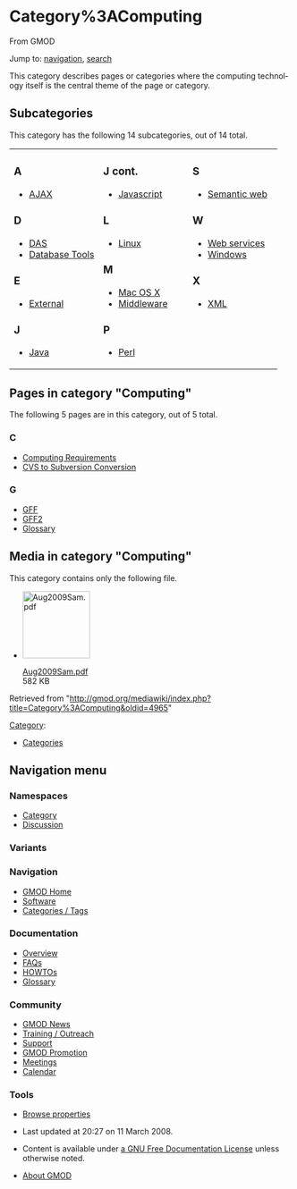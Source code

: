 <div id="mw-page-base" class="noprint">

</div>

<div id="mw-head-base" class="noprint">

</div>

<div id="content" class="mw-body" role="main">

<span id="top"></span>

<div id="mw-js-message" style="display:none;">

</div>



# <span dir="auto">Category%3AComputing</span>

<div id="bodyContent">

<div id="siteSub">

From GMOD

</div>

<div id="contentSub">

</div>

<div id="jump-to-nav" class="mw-jump">

Jump to: [navigation](#mw-navigation), [search](#p-search)

</div>

<div id="mw-content-text" class="mw-content-ltr" lang="en" dir="ltr">

This category describes pages or categories where the computing
technology itself is the central theme of the page or category.

<div lang="en" dir="ltr">

<div id="mw-subcategories">

## Subcategories

This category has the following 14 subcategories, out of 14 total.

<div class="mw-content-ltr" lang="en" dir="ltr">

<table style="width: 100%;">
<colgroup>
<col style="width: 33%" />
<col style="width: 33%" />
<col style="width: 33%" />
</colgroup>
<tbody>
<tr class="odd" style="vertical-align: top;">
<td style="width: 33.3%"><h3 id="a">A</h3>
<ul>
<li><a href="Category%3AAJAX" title="Category%3AAJAX">AJAX</a></li>
</ul>
<h3 id="d">D</h3>
<ul>
<li><a href="Category%3ADAS" title="Category%3ADAS">DAS</a></li>
<li><a href="Category%3ADatabase_Tools"
title="Category%3ADatabase Tools">Database Tools</a></li>
</ul>
<h3 id="e">E</h3>
<ul>
<li><a href="Category%3AExternal"
title="Category%3AExternal">External</a></li>
</ul>
<h3 id="j">J</h3>
<ul>
<li><a href="Category%3AJava" title="Category%3AJava">Java</a></li>
</ul></td>
<td style="width: 33.3%"><h3 id="j-cont.">J cont.</h3>
<ul>
<li><a href="Category%3AJavascript"
title="Category%3AJavascript">Javascript</a></li>
</ul>
<h3 id="l">L</h3>
<ul>
<li><a href="Category%3ALinux" title="Category%3ALinux">Linux</a></li>
</ul>
<h3 id="m">M</h3>
<ul>
<li><a href="Category%3AMac_OS_X" title="Category%3AMac OS X">Mac OS
X</a></li>
<li><a href="Category%3AMiddleware"
title="Category%3AMiddleware">Middleware</a></li>
</ul>
<h3 id="p">P</h3>
<ul>
<li><a href="Category%3APerl" title="Category%3APerl">Perl</a></li>
</ul></td>
<td style="width: 33.3%"><h3 id="s">S</h3>
<ul>
<li><a href="Category%3ASemantic_web"
title="Category%3ASemantic web">Semantic web</a></li>
</ul>
<h3 id="w">W</h3>
<ul>
<li><a href="Category%3AWeb_services" title="Category%3AWeb services">Web
services</a></li>
<li><a href="Category%3AWindows" title="Category%3AWindows">Windows</a></li>
</ul>
<h3 id="x">X</h3>
<ul>
<li><a href="Category%3AXML" title="Category%3AXML">XML</a></li>
</ul></td>
</tr>
</tbody>
</table>

</div>

</div>

<div id="mw-pages">

## Pages in category "Computing"

The following 5 pages are in this category, out of 5 total.

<div class="mw-content-ltr" lang="en" dir="ltr">

### C

- [Computing
  Requirements](Computing_Requirements "Computing Requirements")
- [CVS to Subversion
  Conversion](CVS_to_Subversion_Conversion "CVS to Subversion Conversion")

### G

- [GFF](GFF "GFF")
- [GFF2](GFF2 "GFF2")
- [Glossary](Glossary "Glossary")

</div>

</div>

<div id="mw-category-media">

## Media in category "Computing"

This category contains only the following file.

- <div style="width: 155px">

  <div class="thumb" style="width: 150px;">

  <div style="margin:15px auto;">

  <a href="File:Aug2009Sam.pdf" class="image"><img
  src="../mediawiki/skins/common/images/icons/fileicon-pdf.png"
  width="120" height="120" alt="Aug2009Sam.pdf" /></a>

  </div>

  </div>

  <div class="gallerytext">

  [Aug2009Sam.pdf](File:Aug2009Sam.pdf "File:Aug2009Sam.pdf")  
  582 KB  

  </div>

  </div>

</div>

</div>

</div>

<div class="printfooter">

Retrieved from
"<http://gmod.org/mediawiki/index.php?title=Category%3AComputing&oldid=4965>"

</div>

<div id="catlinks" class="catlinks">

<div id="mw-normal-catlinks" class="mw-normal-catlinks">

[Category](Special%3ACategories "Special%3ACategories"):

- [Categories](Category%3ACategories "Category%3ACategories")

</div>

</div>

<div class="visualClear">

</div>

</div>

</div>

<div id="mw-navigation">

## Navigation menu

<div id="mw-head">



<div id="left-navigation">

<div id="p-namespaces" class="vectorTabs" role="navigation"
aria-labelledby="p-namespaces-label">

### Namespaces

- <span id="ca-nstab-category"><a href="Category%3AComputing" accesskey="c"
  title="View the category page [c]">Category</a></span>
- <span id="ca-talk"><a
  href="http://gmod.org/mediawiki/index.php?title=Category_talk:Computing&amp;action=edit&amp;redlink=1"
  accesskey="t"
  title="Discussion about the content page [t]">Discussion</a></span>

</div>

<div id="p-variants" class="vectorMenu emptyPortlet" role="navigation"
aria-labelledby="p-variants-label">

### 

### Variants[](#)

<div class="menu">

</div>

</div>

</div>





</div>

</div>

</div>

<div id="mw-panel">

<div id="p-logo" role="banner">

<a href="Main_Page"
style="background-image: url(../images/GMOD-cogs.png);"
title="Visit the main page"></a>

</div>

<div id="p-Navigation" class="portal" role="navigation"
aria-labelledby="p-Navigation-label">

### Navigation

<div class="body">

- <span id="n-GMOD-Home">[GMOD Home](Main_Page)</span>
- <span id="n-Software">[Software](GMOD_Components)</span>
- <span id="n-Categories-.2F-Tags">[Categories /
  Tags](Categories)</span>

</div>

</div>

<div id="p-Documentation" class="portal" role="navigation"
aria-labelledby="p-Documentation-label">

### Documentation

<div class="body">

- <span id="n-Overview">[Overview](Overview)</span>
- <span id="n-FAQs">[FAQs](Category%3AFAQ)</span>
- <span id="n-HOWTOs">[HOWTOs](Category%3AHOWTO)</span>
- <span id="n-Glossary">[Glossary](Glossary)</span>

</div>

</div>

<div id="p-Community" class="portal" role="navigation"
aria-labelledby="p-Community-label">

### Community

<div class="body">

- <span id="n-GMOD-News">[GMOD News](GMOD_News)</span>
- <span id="n-Training-.2F-Outreach">[Training /
  Outreach](Training_and_Outreach)</span>
- <span id="n-Support">[Support](Support)</span>
- <span id="n-GMOD-Promotion">[GMOD Promotion](GMOD_Promotion)</span>
- <span id="n-Meetings">[Meetings](Meetings)</span>
- <span id="n-Calendar">[Calendar](Calendar)</span>

</div>

</div>

<div id="p-tb" class="portal" role="navigation"
aria-labelledby="p-tb-label">

### Tools

<div class="body">


- <span id="t-smwbrowselink"><a href="Special%3ABrowse/Category%3AComputing" rel="smw-browse">Browse
  properties</a></span>


</div>

</div>

</div>

</div>

<div id="footer" role="contentinfo">

- <span id="footer-info-lastmod">Last updated at 20:27 on 11 March
  2008.</span>
<!-- - <span id="footer-info-viewcount">19,867 page views.</span> -->
- <span id="footer-info-copyright">Content is available under
  <a href="http://www.gnu.org/licenses/fdl-1.3.html" class="external"
  rel="nofollow">a GNU Free Documentation License</a> unless otherwise
  noted.</span>

<!-- -->

- <span id="footer-places-about">[About
  GMOD](GMOD%3AAbout "GMOD%3AAbout")</span>

<!-- -->






</div>
